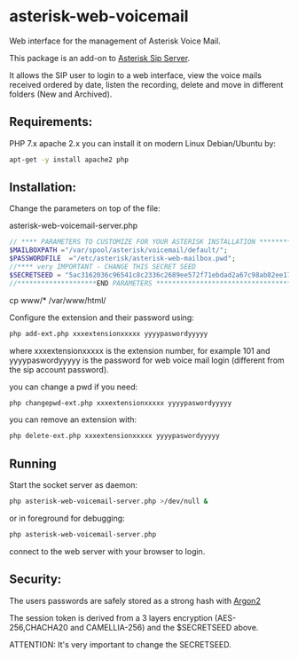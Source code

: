# asterisk-web-voicemail
Web interface for the  management of Asterisk Voice Mail.

This package is an add-on to [Asterisk Sip Server](https://www.asterisk.org).

It allows the SIP user to login to a web interface, view
the voice mails received ordered by date, listen the recording, delete and move in
different folders (New and Archived).

## Requirements:

PHP 7.x
apache 2.x
you can install it on modern Linux Debian/Ubuntu by:

```sh
apt-get -y install apache2 php
```

## Installation:

Change the parameters on top of the file: 

asterisk-web-voicemail-server.php


```php
// **** PARAMETERS TO CUSTOMIZE FOR YOUR ASTERISK INSTALLATION *******************
$MAILBOXPATH ="/var/spool/asterisk/voicemail/default/";
$PASSWORDFILE  ="/etc/asterisk/asterisk-web-mailbox.pwd";
//**** very IMPORTANT - CHANGE THIS SECRET SEED 
$SECRETSEED = "5ac3162036c96541c8c2336c2689ee572f71ebdad2a67c98ab82ee1725436a56"; 
//********************END PARAMETERS *********************************************
```
cp www/* /var/www/html/

Configure the extension and their password using:

```sh
php add-ext.php xxxextensionxxxxx yyyypaswordyyyyy
```

where xxxextensionxxxxx is the extension number, for example 101 and yyyypaswordyyyyy is the password for web voice mail login (different
from the sip account password).

you can change a pwd if you need:

```sh
php changepwd-ext.php xxxextensionxxxxx yyyypaswordyyyyy
```

you can remove an extension with:

```sh
php delete-ext.php xxxextensionxxxxx yyyypaswordyyyyy
```

## Running

Start the socket server as daemon:

```sh
php asterisk-web-voicemail-server.php >/dev/null &
```

or in foreground for debugging:

```sh
php asterisk-web-voicemail-server.php 
```

connect to the web server with your browser to login.


## Security:

The users passwords are safely stored as a strong hash with [Argon2](https://en.wikipedia.org/wiki/Argon2)

The session token is derived from a 3 layers encryption (AES-256,CHACHA20 and CAMELLIA-256)
and the $SECRETSEED above. 

ATTENTION: It's very important to change the SECRETSEED.
